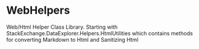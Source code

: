 WebHelpers
==========

Web/Html Helper Class Library. Starting with StackExchange.DataExplorer.Helpers.HtmlUtilities which contains methods for converting Markdown to Html and Sanitizing Html
